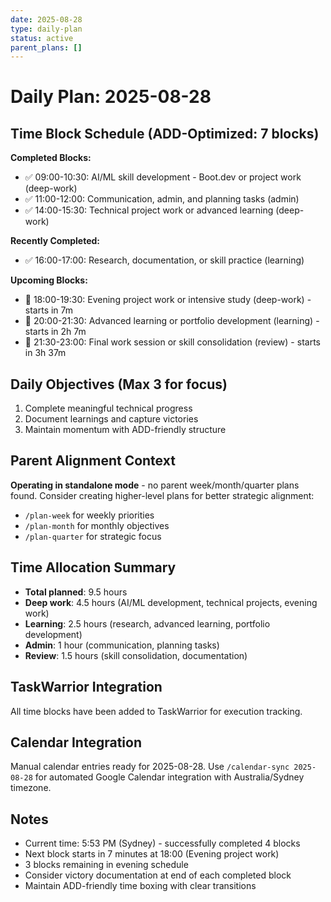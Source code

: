 ```yaml
---
date: 2025-08-28
type: daily-plan
status: active
parent_plans: []
---
```


# Daily Plan: 2025-08-28

## Time Block Schedule (ADD-Optimized: 7 blocks)

**Completed Blocks:**
- ✅ 09:00-10:30: AI/ML skill development - Boot.dev or project work (deep-work)
- ✅ 11:00-12:00: Communication, admin, and planning tasks (admin) 
- ✅ 14:00-15:30: Technical project work or advanced learning (deep-work)

**Recently Completed:**
- ✅ 16:00-17:00: Research, documentation, or skill practice (learning)

**Upcoming Blocks:**
- 🔮 18:00-19:30: Evening project work or intensive study (deep-work) - starts in 7m
- 🔮 20:00-21:30: Advanced learning or portfolio development (learning) - starts in 2h 7m
- 🔮 21:30-23:00: Final work session or skill consolidation (review) - starts in 3h 37m

## Daily Objectives (Max 3 for focus)
1. Complete meaningful technical progress
2. Document learnings and capture victories  
3. Maintain momentum with ADD-friendly structure

## Parent Alignment Context
**Operating in standalone mode** - no parent week/month/quarter plans found.
Consider creating higher-level plans for better strategic alignment:
- `/plan-week` for weekly priorities
- `/plan-month` for monthly objectives
- `/plan-quarter` for strategic focus

## Time Allocation Summary
- **Total planned**: 9.5 hours
- **Deep work**: 4.5 hours (AI/ML development, technical projects, evening work)
- **Learning**: 2.5 hours (research, advanced learning, portfolio development)
- **Admin**: 1 hour (communication, planning tasks)
- **Review**: 1.5 hours (skill consolidation, documentation)

## TaskWarrior Integration
All time blocks have been added to TaskWarrior for execution tracking.

## Calendar Integration
Manual calendar entries ready for 2025-08-28. Use `/calendar-sync 2025-08-28` for automated Google Calendar integration with Australia/Sydney timezone.

## Notes
- Current time: 5:53 PM (Sydney) - successfully completed 4 blocks
- Next block starts in 7 minutes at 18:00 (Evening project work)
- 3 blocks remaining in evening schedule  
- Consider victory documentation at end of each completed block
- Maintain ADD-friendly time boxing with clear transitions